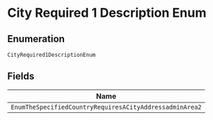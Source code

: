 
# City Required 1 Description Enum

## Enumeration

`CityRequired1DescriptionEnum`

## Fields

| Name |
|  --- |
| `EnumTheSpecifiedCountryRequiresACityAddressadminArea2` |

